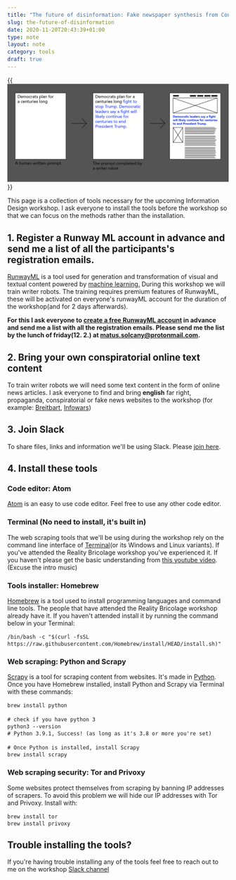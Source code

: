 ```yaml
---
title: "The future of disinformation: Fake newspaper synthesis from Conspiracy land workshop"
slug: the-future-of-disinformation
date: 2020-11-20T20:43:39+01:00
type: note
layout: note
category: tools
draft: true 
---
```


{{<img src="image/tfod.jpg" alt="A screenshot of Klima app with a matched painting, the current weather and a matching landscape photo in the background of the app sketch">}}

This page is a collection of tools necessary for the upcoming Information Design workshop. I ask everyone to install the tools before the workshop so that we can focus on the methods rather than the installation. 

## 1. Register a Runway ML account in advance and send me a list of all the participants's registration emails.
[RunwayML](https://runwayml.com/) is a tool used for generation and transformation of visual and textual content powered by [machine learning.](https://www.technologyreview.com/2016/05/10/160287/algorithm-clones-van-goghs-artistic-style-and-pastes-it-onto-other-images-movies/) During this workshop we will train writer robots. The training requires premium features of RunwayML, these will be activated on everyone's runwayML account for the duration of the workshop(and for 2 days afterwards).

**For this I ask everyone to [create a free RunwayML account](https://runwayml.com/) in advance and send me a list with all the registration emails. Please send me the list by the lunch of friday(12. 2.) at matus.solcany@protonmail.com.**

## 2. Bring your own conspiratorial online text content
To train writer robots we will need some text content in the form of online news articles. I ask everyone to find and bring **english** far right, propaganda, conspiratorial or fake news websites to the workshop (for example: [Breitbart](https://www.breitbart.com/), [Infowars](https://www.infowars.com/))

## 3. Join Slack 
To share files, links and information we'll be using Slack. Please [join here](https://join.slack.com/t/thefutureofdi-5d99342/shared_invite/zt-m8bz9w0k-lTgvpM1McKuGWxSKUUHQ8A).

## 4. Install these tools 
### Code editor: Atom
[Atom](https://atom.io/) is an easy to use code editor. Feel free to use any other code editor.

### Terminal (No need to install, it's built in)
The web scraping tools that we'll be using during the workshop rely on the command line interface of [Terminal](https://en.wikipedia.org/wiki/Terminal_%28OS_X%29)(or its Windows and Linux variants). If you've attended the Reality Bricolage workshop you've experienced it. If you haven't please get the basic understanding from [this youtube video](https://www.youtube.com/watch?v=5XgBd6rjuDQ).(Excuse the intro music)

### Tools installer: Homebrew
[Homebrew](https://brew.sh/) is a tool used to install programming languages and command line tools. The people that have attended the Reality Bricolage workshop already have it. If you haven't attended install it by running the command below in your Terminal:

    /bin/bash -c "$(curl -fsSL https://raw.githubusercontent.com/Homebrew/install/HEAD/install.sh)"

### Web scraping: Python and Scrapy
[Scrapy](https://scrapy.org/) is a tool for scraping content from websites. It's made in [Python](https://www.python.org/). Once you have Homebrew installed, install Python and Scrapy via Terminal with these commands:

    brew install python
    
    # check if you have python 3
    python3 --version
    # Python 3.9.1, Success! (as long as it's 3.8 or more you're set)
    
    # Once Python is installed, install Scrapy
    brew install scrapy

### Web scraping security: Tor and Privoxy
Some websites protect themselves from scraping by banning IP addresses of scrapers. To avoid this problem we will hide our IP addresses with Tor and Privoxy. Install with:

    brew install tor
    brew install privoxy

## Trouble installing the tools?

If you're having trouble installing any of the tools feel free to reach out to me on the workshop [Slack channel](https://join.slack.com/t/thefutureofdi-5d99342/shared_invite/zt-m8bz9w0k-lTgvpM1McKuGWxSKUUHQ8A)









